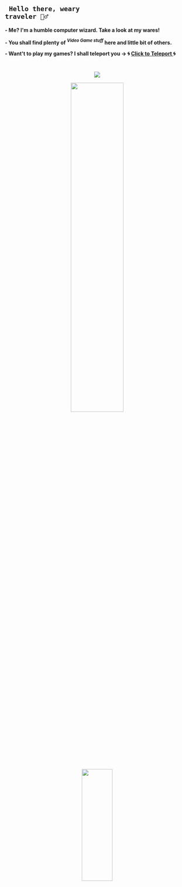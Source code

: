 ## <code> Hello there, weary traveler 🧙‍♂️ </code> 

<strong>- Me? I'm a humble computer wizard. Take a look at my wares! </strong>

<strong>- You shall find plenty of <em> <sup>Video Game stuff</sup> </em> here and little bit of others. </strong>

<strong>- Want't to play my games? I shall teleport you -> 🌀 <a href ="https://schumert.itch.io"> Click to Teleport </a> 🌀 </strong>
#
<p align="center">
  <a href="https://github.com/Schumert">
    <img src="http://github-profile-summary-cards.vercel.app/api/cards/profile-details?username=Schumert&theme=cobalt2 " />
  </a>
</p>

<div align="center">
  <a href="https://github.com/Schumert">
    <img src="https://github-readme-stats.vercel.app/api?username=Schumert&show_icons=true&theme=transparent&hide_border=true&rank_icon=github&custom_title=Stats" style="width: 48%; min-width: 300px; " />
  </a>
  <a href="https://github.com/Schumert">
    <img src="https://github-readme-stats.vercel.app/api/top-langs/?username=Schumert&show_icons=true&theme=transparent&hide_border=true" style="width: 28%; min-width: 300px;" />
  </a>
</div>

<!--
Here are some ideas to get you started:

- 🔭 I’m currently working on ...
- 🌱 I’m currently learning ...
- 👯 I’m looking to collaborate on ...
- 🤔 I’m looking for help with ...
- 💬 Ask me about ...
- 📫 How to reach me: ...
- 😄 Pronouns: ...
- ⚡ Fun fact: ...
-->
